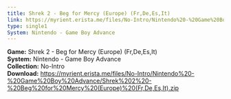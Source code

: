 ```yaml
---
title: Shrek 2 - Beg for Mercy (Europe) (Fr,De,Es,It)
link: https://myrient.erista.me/files/No-Intro/Nintendo%20-%20Game%20Boy%20Advance/Shrek%202%20-%20Beg%20for%20Mercy%20(Europe)%20(Fr,De,Es,It).zip
type: single1
System: Nintendo - Game Boy Advance
---
```

<b>Game:</b> Shrek 2 - Beg for Mercy (Europe) (Fr,De,Es,It)<br>
<b>System:</b> Nintendo - Game Boy Advance<br>
<b>Collection:</b> No-Intro<br>
<b>Download:</b> https://myrient.erista.me/files/No-Intro/Nintendo%20-%20Game%20Boy%20Advance/Shrek%202%20-%20Beg%20for%20Mercy%20(Europe)%20(Fr,De,Es,It).zip